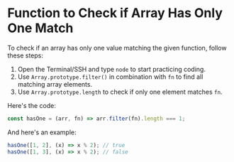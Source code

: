 # Function to Check if Array Has Only One Match

To check if an array has only one value matching the given function, follow these steps:

1. Open the Terminal/SSH and type `node` to start practicing coding.
2. Use `Array.prototype.filter()` in combination with `fn` to find all matching array elements.
3. Use `Array.prototype.length` to check if only one element matches `fn`.

Here's the code:

```js
const hasOne = (arr, fn) => arr.filter(fn).length === 1;
```

And here's an example:

```js
hasOne([1, 2], (x) => x % 2); // true
hasOne([1, 3], (x) => x % 2); // false
```
